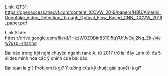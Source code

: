 
Link: QT31: 
https://openaccess.thecvf.com/content_ICCVW_2019/papers/HBU/Amerini_Deepfake_Video_Detection_through_Optical_Flow_Based_CNN_ICCVW_2019_paper.pdf

Link Slide: 
https://drive.google.com/file/d/1HkzWOZOBin8310I5qYUfJvOuj2Nq_Zk-/view?usp=sharing



Bài báo trong hội nghị chuyên ngành rank A, từ 2017 trở lại đây Làm tối đa 5 slides minh hoạ các ý chính của bài báo:

Bài toán là gì?
Problem là gì?
Ý tưởng của kỹ thuật giải quyết là gì? 
